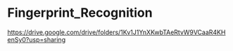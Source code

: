 # Fingerprint_Recognition
https://drive.google.com/drive/folders/1Kv1J1YnXKwbTAeRtvW9VCaaR4KHenSy0?usp=sharing
